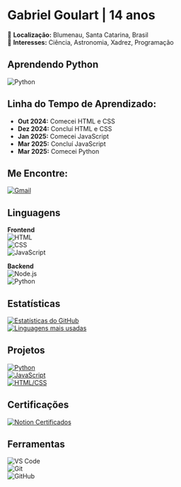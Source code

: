 # Gabriel Goulart | 14 anos  
📍 **Localização:** Blumenau, Santa Catarina, Brasil  
🔭 **Interesses:** Ciência, Astronomia, Xadrez, Programação

## Aprendendo Python  
![Python](https://img.shields.io/badge/Python-3776AB?style=for-the-badge&logo=python&logoColor=white)

## Linha do Tempo de Aprendizado:
- **Out 2024:** Comecei HTML e CSS
- **Dez 2024:** Concluí HTML e CSS
- **Jan 2025:** Comecei JavaScript
- **Mar 2025:** Concluí JavaScript
- **Mar 2025:** Comecei Python

## Me Encontre:
[![Gmail](https://img.shields.io/badge/Gmail-D14836?style=for-the-badge&logo=gmail&logoColor=white)](mailto:gabrielgoulartbnu@gmail.com)

## Linguagens
**Frontend**  
![HTML](https://img.shields.io/badge/HTML5-E34F26?style=for-the-badge&logo=html5&logoColor=white)  
![CSS](https://img.shields.io/badge/CSS3-1572B6?style=for-the-badge&logo=css3&logoColor=white)  
![JavaScript](https://img.shields.io/badge/JavaScript-F7DF1E?style=for-the-badge&logo=javascript&logoColor=black)

**Backend**  
![Node.js](https://img.shields.io/badge/Node.js-339933?style=for-the-badge&logo=node.js&logoColor=white)  
![Python](https://img.shields.io/badge/Python-3776AB?style=for-the-badge&logo=python&logoColor=white)

## Estatísticas  
[![Estatísticas do GitHub](https://github-readme-stats.vercel.app/api?username=Flame77ofc&show_icons=true&theme=radical)](https://github.com/anuraghazra/github-readme-stats)  
[![Linguagens mais usadas](https://github-readme-stats.vercel.app/api/top-langs/?username=Flame77ofc&layout=compact&theme=radical)](https://github.com/anuraghazra/github-readme-stats)

## Projetos
[![Python](https://github-readme-stats.vercel.app/api/pin/?username=Flame77ofc&repo=Python)](https://github.com/Flame77ofc/Python)  
[![JavaScript](https://github-readme-stats.vercel.app/api/pin/?username=Flame77ofc&repo=JavaScript)](https://github.com/Flame77ofc/JavaScript)  
[![HTML/CSS](https://github-readme-stats.vercel.app/api/pin/?username=Flame77ofc&repo=html-css)](https://github.com/Flame77ofc/html-css)

## Certificações  
[![Notion Certificados](https://img.shields.io/badge/Notion_Certificados-000000?style=for-the-badge&logo=notion&logoColor=white)](https://www.notion.so/Certificados-1b2bd349b522806e9098d3a1040a280a)

## Ferramentas
![VS Code](https://img.shields.io/badge/VS_Code-007ACC?style=for-the-badge&logo=visual-studio-code&logoColor=white)  
![Git](https://img.shields.io/badge/Git-F05032?style=for-the-badge&logo=git&logoColor=white)  
![GitHub](https://img.shields.io/badge/GitHub-181717?style=for-the-badge&logo=github&logoColor=white)
